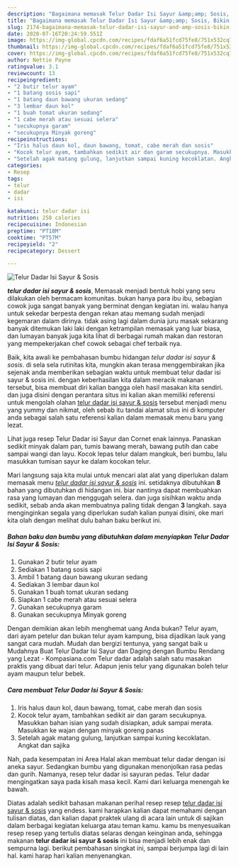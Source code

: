 ```yaml
---
description: "Bagaimana memasak Telur Dadar Isi Sayur &amp;amp; Sosis, Bikin Ngiler"
title: "Bagaimana memasak Telur Dadar Isi Sayur &amp;amp; Sosis, Bikin Ngiler"
slug: 2174-bagaimana-memasak-telur-dadar-isi-sayur-and-amp-sosis-bikin-ngiler
date: 2020-07-16T20:24:59.551Z
image: https://img-global.cpcdn.com/recipes/fdaf6a51fcd75fe8/751x532cq70/telur-dadar-isi-sayur-sosis-foto-resep-utama.jpg
thumbnail: https://img-global.cpcdn.com/recipes/fdaf6a51fcd75fe8/751x532cq70/telur-dadar-isi-sayur-sosis-foto-resep-utama.jpg
cover: https://img-global.cpcdn.com/recipes/fdaf6a51fcd75fe8/751x532cq70/telur-dadar-isi-sayur-sosis-foto-resep-utama.jpg
author: Nettie Payne
ratingvalue: 3.1
reviewcount: 13
recipeingredient:
- "2 butir telur ayam"
- "1 batang sosis sapi"
- "1 batang daun bawang ukuran sedang"
- "3 lembar daun kol"
- "1 buah tomat ukuran sedang"
- "1 cabe merah atau sesuai selera"
- "secukupnya garam"
- "secukupnya Minyak goreng"
recipeinstructions:
- "Iris halus daun kol, daun bawang, tomat, cabe merah dan sosis"
- "Kocok telur ayam, tambahkan sedikit air dan garam secukupnya. Masukkan bahan isian yang sudah disiapkan, aduk sampai merata. Masukkan ke wajan dengan minyak goreng panas"
- "Setelah agak matang gulung, lanjutkan sampai kuning kecoklatan. Angkat dan sajika"
categories:
- Resep
tags:
- telur
- dadar
- isi

katakunci: telur dadar isi 
nutrition: 258 calories
recipecuisine: Indonesian
preptime: "PT18M"
cooktime: "PT57M"
recipeyield: "2"
recipecategory: Dessert

---
```



![Telur Dadar Isi Sayur &amp; Sosis](https://img-global.cpcdn.com/recipes/fdaf6a51fcd75fe8/751x532cq70/telur-dadar-isi-sayur-sosis-foto-resep-utama.jpg)

<b><i>telur dadar isi sayur &amp; sosis</i></b>, Memasak menjadi bentuk hobi yang seru dilakukan oleh bermacam komunitas. bukan hanya para ibu ibu, sebagian cowok juga sangat banyak yang berminat dengan kegiatan ini. walau hanya untuk sekedar berpesta dengan rekan atau memang sudah menjadi kegemaran dalam dirinya. tidak asing lagi dalam dunia juru masak sekarang banyak ditemukan laki laki dengan ketrampilan memasak yang luar biasa, dan lumayan banyak juga kita lihat di berbagai rumah makan dan restoran yang mempekerjakan chef cowok sebagai chef terbaik nya.

Baik, kita awali ke pembahasan bumbu hidangan <i>telur dadar isi sayur &amp; sosis</i>. di sela sela rutinitas kita, mungkin akan terasa menggembirakan jika sejenak anda memberikan sebagian waktu untuk membuat telur dadar isi sayur &amp; sosis ini. dengan keberhasilan kita dalam meracik makanan tersebut, bisa membuat diri kalian bangga oleh hasil masakan kita sendiri. dan juga disini dengan perantara situs ini kalian akan memiliki referensi untuk mengolah olahan <u>telur dadar isi sayur &amp; sosis</u> tersebut menjadi menu yang yummy dan nikmat, oleh sebab itu tandai alamat situs ini di komputer anda sebagai salah satu referensi kalian dalam memasak menu baru yang lezat.

Lihat juga resep Telur Dadar isi Sayur dan Cornet enak lainnya. Panaskan sedikit minyak dalam pan, tumis bawang merah, bawang putih dan cabe sampai wangi dan layu. Kocok lepas telur dalam mangkuk, beri bumbu, lalu masukkan tumisan sayur ke dalam kocokan telur.


Mari langsung saja kita mulai untuk mencari alat alat yang diperlukan dalam memasak menu <u><i>telur dadar isi sayur &amp; sosis</i></u> ini. setidaknya dibutuhkan <b>8</b> bahan yang dibutuhkan di hidangan ini. biar nantinya dapat membuahkan rasa yang lumayan dan menggugah selera. dan juga sisihkan waktu anda sedikit, sebab anda akan membuatnya paling tidak dengan <b>3</b> langkah. saya menginginkan segala yang diperlukan sudah kalian punyai disini, oke mari kita olah dengan melihat dulu bahan baku berikut ini.

<!--inarticleads1-->

##### Bahan baku dan bumbu yang dibutuhkan dalam menyiapkan Telur Dadar Isi Sayur &amp; Sosis:

1. Gunakan 2 butir telur ayam
1. Sediakan 1 batang sosis sapi
1. Ambil 1 batang daun bawang ukuran sedang
1. Sediakan 3 lembar daun kol
1. Gunakan 1 buah tomat ukuran sedang
1. Siapkan 1 cabe merah atau sesuai selera
1. Gunakan secukupnya garam
1. Gunakan secukupnya Minyak goreng


Dengan demikian akan lebih menghemat uang Anda bukan? Telur ayam, dari ayam petelur dan bukan telur ayam kampung, bisa dijadikan lauk yang sangat cara mudah. Mudah dan bergizi tentunya, yang sangat baik u Mudahnya Buat Telur Dadar Isi Sayur dan Daging dengan Bumbu Rendang yang Lezat - Kompasiana.com Telur dadar adalah salah satu masakan praktis yang dibuat dari telur. Adapun jenis telur yang digunakan boleh telur ayam maupun telur bebek. 

<!--inarticleads2-->

##### Cara membuat Telur Dadar Isi Sayur &amp; Sosis:

1. Iris halus daun kol, daun bawang, tomat, cabe merah dan sosis
1. Kocok telur ayam, tambahkan sedikit air dan garam secukupnya. Masukkan bahan isian yang sudah disiapkan, aduk sampai merata. Masukkan ke wajan dengan minyak goreng panas
1. Setelah agak matang gulung, lanjutkan sampai kuning kecoklatan. Angkat dan sajika


Nah, pada kesempatan ini Area Halal akan membuat telur dadar dengan isi aneka sayur. Sedangkan bumbu yang digunakan menonjolkan rasa pedas dan gurih. Namanya, resep telur dadar isi sayuran pedas. Telur dadar mengingatkan saya pada kisah masa kecil. Kami dari keluarga menengah ke bawah. 

Diatas adalah sedikit bahasan makanan perihal resep resep <u>telur dadar isi sayur &amp; sosis</u> yang endess. kami harapkan kalian dapat memahami dengan tulisan diatas, dan kalian dapat praktek ulang di acara lain untuk di sajikan dalam berbagai kegiatan keluarga atau teman kamu. kamu bs menyesuaikan resep resep yang tertulis diatas selaras dengan keinginan anda, sehingga makanan <b>telur dadar isi sayur &amp; sosis</b> ini bisa menjadi lebih enak dan sempurna lagi. berikut pembahasan singkat ini, sampai berjumpa lagi di lain hal. kami harap hari kalian menyenangkan.
